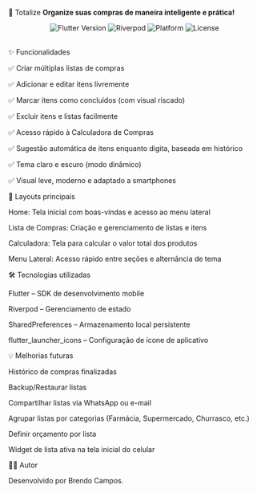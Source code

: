 🛒 Totalize
**Organize suas compras de maneira inteligente e prática!**

<div align="center"> <img src="https://img.shields.io/badge/Flutter-3.10-blue?logo=flutter" alt="Flutter Version" /> <img src="https://img.shields.io/badge/Riverpod-State%20Management-blueviolet?logo=riverpod" alt="Riverpod" /> <img src="https://img.shields.io/badge/Platform-Android%20%7C%20iOS-lightgrey" alt="Platform" /> <img src="https://img.shields.io/github/license/BrendoCampos/Market-List" alt="License" /> </div> <br>

✨ Funcionalidades

✅ Criar múltiplas listas de compras

✅ Adicionar e editar itens livremente

✅ Marcar itens como concluídos (com visual riscado)

✅ Excluir itens e listas facilmente

✅ Acesso rápido à Calculadora de Compras

✅ Sugestão automática de itens enquanto digita, baseada em histórico

✅ Tema claro e escuro (modo dinâmico)

✅ Visual leve, moderno e adaptado a smartphones

📱 Layouts principais

Home: Tela inicial com boas-vindas e acesso ao menu lateral

Lista de Compras: Criação e gerenciamento de listas e itens

Calculadora: Tela para calcular o valor total dos produtos

Menu Lateral: Acesso rápido entre seções e alternância de tema

🛠 Tecnologias utilizadas

Flutter – SDK de desenvolvimento mobile

Riverpod – Gerenciamento de estado

SharedPreferences – Armazenamento local persistente

flutter_launcher_icons – Configuração de ícone de aplicativo

💡 Melhorias futuras 

Histórico de compras finalizadas

Backup/Restaurar listas

Compartilhar listas via WhatsApp ou e-mail

Agrupar listas por categorias (Farmácia, Supermercado, Churrasco, etc.)

Definir orçamento por lista

Widget de lista ativa na tela inicial do celular

👨‍💻 Autor

Desenvolvido por Brendo Campos.